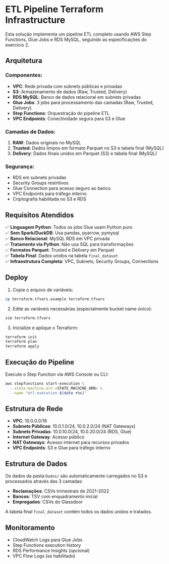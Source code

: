 # ETL Pipeline Terraform Infrastructure

Esta solução implementa um pipeline ETL completo usando AWS Step Functions, Glue Jobs e RDS MySQL, seguindo as especificações do exercício 2.

## Arquitetura

### Componentes:
- **VPC**: Rede privada com subnets públicas e privadas
- **S3**: Armazenamento de dados (Raw, Trusted, Delivery)
- **RDS MySQL**: Banco de dados relacional em subnets privadas
- **Glue Jobs**: 3 jobs para processamento das camadas (Raw, Trusted, Delivery)
- **Step Functions**: Orquestração do pipeline ETL
- **VPC Endpoints**: Conectividade segura para S3 e Glue

### Camadas de Dados:
1. **RAW**: Dados originais no MySQL
2. **Trusted**: Dados limpos em formato Parquet no S3 e tabela final (MySQL)
3. **Delivery**: Dados finais unidos em Parquet (S3) e tabela final (MySQL)

### Segurança:
- RDS em subnets privadas
- Security Groups restritivos
- Glue Connection para acesso seguro ao banco
- VPC Endpoints para tráfego interno
- Criptografia habilitada no S3 e RDS

## Requisitos Atendidos

✅ **Linguagem Python**: Todos os jobs Glue usam Python puro  
✅ **Sem Spark/DuckDB**: Usa pandas, pyarrow, pymysql  
✅ **Banco Relacional**: MySQL RDS em VPC privada  
✅ **Tratamento via Python**: Não usa SQL para transformações  
✅ **Formatos Parquet**: Trusted e Delivery em Parquet  
✅ **Tabela Final**: Dados unidos na tabela `final_dataset`  
✅ **Infraestrutura Completa**: VPC, Subnets, Security Groups, Connections

## Deploy

1. Copie o arquivo de variáveis:
```bash
cp terraform.tfvars.example terraform.tfvars
```

2. Edite as variáveis necessárias (especialmente bucket name único):
```bash
vim terraform.tfvars
```

3. Inicialize e aplique o Terraform:
```bash
terraform init
terraform plan
terraform apply
```

## Execução do Pipeline

Execute o Step Function via AWS Console ou CLI:
```bash
aws stepfunctions start-execution \
  --state-machine-arn <STATE_MACHINE_ARN> \
  --name "etl-execution-$(date +%s)"
```

## Estrutura de Rede

- **VPC**: 10.0.0.0/16
- **Subnets Públicas**: 10.0.1.0/24, 10.0.2.0/24 (NAT Gateways)
- **Subnets Privadas**: 10.0.10.0/24, 10.0.20.0/24 (RDS, Glue)
- **Internet Gateway**: Acesso público
- **NAT Gateways**: Acesso internet para recursos privados
- **VPC Endpoints**: S3 e Glue para tráfego interno

## Estrutura de Dados

Os dados da pasta `Dados/` são automaticamente carregados no S3 e processados através das 3 camadas:

- **Reclamações**: CSVs trimestrais de 2021-2022
- **Bancos**: TSV com enquadramento inicial  
- **Empregados**: CSVs do Glassdoor

A tabela final `final_dataset` contém todos os dados unidos e tratados.

## Monitoramento

- CloudWatch Logs para Glue Jobs
- Step Functions execution history
- RDS Performance Insights (opcional)
- VPC Flow Logs (se habilitado)

